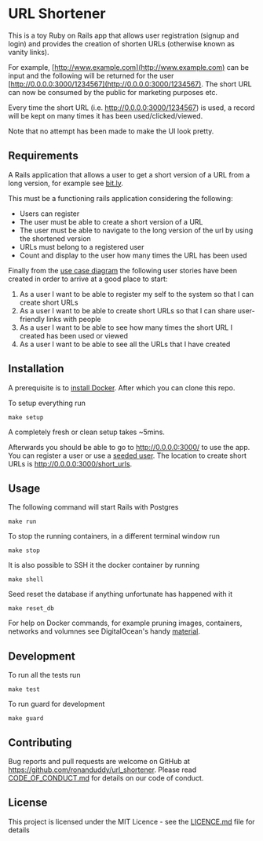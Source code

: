 # URL Shortener

This is a toy Ruby on Rails app that allows user registration (signup and login) and provides the creation of shorten URLs (otherwise known as vanity links).

For example, [http://www.example.com](http://www.example.com) can be input and the following will be returned for the user [http://0.0.0.0:3000/1234567](http://0.0.0.0:3000/1234567). The short URL can now be consumed by the public for marketing purposes etc.

Every time the short URL (i.e. http://0.0.0.0:3000/1234567) is used, a record will be kept on many times it has been used/clicked/viewed.

Note that no attempt has been made to make the UI look pretty. 

## Requirements

A Rails application that allows a user to get a short version of a URL from a long version, for example see [bit.ly](bit.ly).

This must be a functioning rails application considering the following:
* Users can register
* The user must be able to create a short version of a URL
* The user must be able to navigate to the long version of the url by using the shortened version
* URLs must belong to a registered user
* Count and display to the user how many times the URL has been used

Finally from the [use case diagram](use_case.PNG) the following user stories have been created in order to arrive at a good place to start:
1. As a user I want to be able to register my self to the system so that I can create short URLs
2. As a user I want to be able to create short URLs so that I can share user-friendly links with people
3. As a user I want to be able to see how many times the short URL I created has been used or viewed
4. As a user I want to be able to see all the URLs that I have created

## Installation

A prerequisite is to [install Docker](https://docs.docker.com/get-docker/). After which you can clone this repo.

To setup everything run
```Shell
make setup
```

A completely fresh or clean setup takes ~5mins.

Afterwards you should be able to go to http://0.0.0.0:3000/ to use the app. You can register a user or use a [seeded user](db/seeds.rb). The location to create short URLs is http://0.0.0.0:3000/short_urls. 

## Usage

The following command will start Rails with Postgres
```Shell
make run
```

To stop the running containers, in a different terminal window run
```Shell
make stop
```

It is also possible to SSH it the docker container by running
```Shell
make shell
```

Seed reset the database if anything unfortunate has happened with it
```Shell
make reset_db
```

For help on Docker commands, for example pruning images, containers, networks and volumnes see DigitalOcean's handy [material](https://www.digitalocean.com/community/tutorials/how-to-remove-docker-images-containers-and-volumes).

## Development

To run all the tests run
```Shell
make test
```

To run guard for development
```Shell
make guard
```

## Contributing

Bug reports and pull requests are welcome on GitHub at https://github.com/ronanduddy/url_shortener. Please read [CODE_OF_CONDUCT.md](CODE_OF_CONDUCT.md) for details on our code of conduct.

## License

This project is licensed under the MIT Licence - see the [LICENCE.md](LICENCE.md) file for details
